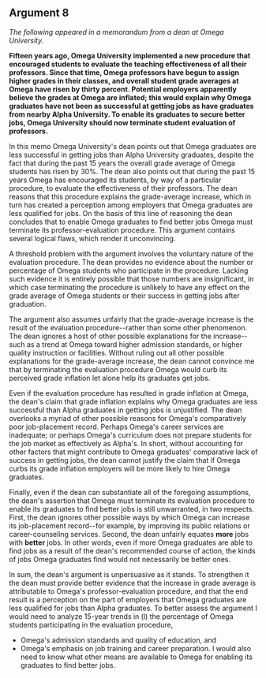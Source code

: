 
Argument 8
---------------------------

*The following appeared in a memorandum from a dean at Omega University.*

**Fifteen years ago, Omega University implemented a new procedure that encouraged
students to evaluate the teaching effectiveness of all their professors. Since that time, Omega
professors have begun to assign higher grades in their classes, and overall student grade
averages at Omega have risen by thirty percent. Potential employers apparently believe the
grades at Omega are inflated; this would explain why Omega graduates have not been as
successful at getting jobs as have graduates from nearby Alpha University. To enable its
graduates to secure better jobs, Omega University should now terminate student evaluation of
professors.**


In this memo Omega University's dean points out that Omega graduates are less successful
in getting jobs than Alpha University graduates, despite the fact that during the past 15 years
the overall grade average of Omega students has risen by 30%. The dean also points out that
during the past 15 years Omega has encouraged its students, by way of a particular procedure,
to evaluate the effectiveness of their professors. The dean reasons that this procedure
explains the grade-average increase, which in turn has created a perception among employers
that Omega graduates are less qualified for jobs. On the basis of this line of reasoning the
dean concludes that to enable Omega graduates to find better jobs Omega must terminate its
professor-evaluation procedure. This argument contains several logical flaws, which render it
unconvincing.

A threshold problem with the argument involves the voluntary nature of the evaluation
procedure. The dean provides no evidence about the number or percentage of Omega
students who participate in the procedure. Lacking such evidence it is entirely possible that
those numbers are insignificant, in which case terminating the procedure is unlikely to have
any effect on the grade average of Omega students or their success in getting jobs after
graduation.

The argument also assumes unfairly that the grade-average increase is the result of the
evaluation procedure--rather than some other phenomenon. The dean ignores a host of other
possible explanations for the increase--such as a trend at Omega toward higher admission
standards, or higher quality instruction or facilities. Without ruling out all other possible
explanations for the grade-average increase, the dean cannot convince me that by terminating
the evaluation procedure Omega would curb its perceived grade inflation let alone help its
graduates get jobs.

Even if the evaluation procedure has resulted in grade inflation at Omega, the dean's claim
that grade inflation explains why Omega graduates are less successful than Alpha graduates
in getting jobs is unjustified. The dean overlooks a myriad of other possible reasons for
Omega's comparatively poor job-placement record. Perhaps Omega's career services are
inadequate; or perhaps Omega's curriculum does not prepare students for the job market as
effectively as Alpha's. In short, without accounting for other factors that might contribute to
Omega graduates' comparative lack of success in getting jobs, the dean cannot justify the
claim that if Omega curbs its grade inflation employers will be more likely to hire Omega
graduates.

Finally, even if the dean can substantiate all of the foregoing assumptions, the dean's
assertion that Omega must terminate its evaluation procedure to enable its graduates to find
better jobs is still unwarranted, in two respects. First, the dean ignores other possible ways by
which Omega can increase its job-placement record--for example, by improving its public
relations or career-counseling services. Second, the dean unfairly equates **more** jobs with
**better** jobs. In other words, even if more Omega graduates are able to find jobs as a result of
the dean's recommended course of action, the kinds of jobs Omega graduates find would not
necessarily be better ones.

In sum, the dean's argument is unpersuasive as it stands. To strengthen it the dean must
provide better evidence that the increase in grade average is attributable to Omega's
professor-evaluation procedure, and that the end result is a perception on the part of
employers that Omega graduates are less qualified for jobs than Alpha graduates. To better
assess the argument I would need to analyze 15-year trends in (l) the percentage of Omega
students participating in the evaluation procedure,
* Omega's admission standards and
quality of education, and
* Omega's emphasis on job training and career preparation. I would
also need to know what other means are available to Omega for enabling its graduates to find
better jobs.


